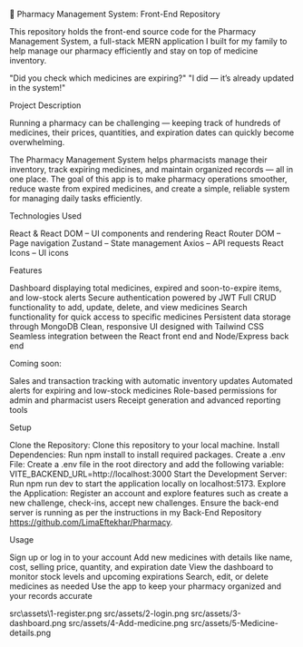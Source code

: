 💊 Pharmacy Management System: Front-End Repository

This repository holds the front-end source code for the Pharmacy Management System, a full-stack MERN application I built for my family to help manage our pharmacy efficiently and stay on top of medicine inventory.

"Did you check which medicines are expiring?"
"I did — it’s already updated in the system!"

Project Description

Running a pharmacy can be challenging — keeping track of hundreds of medicines, their prices, quantities, and expiration dates can quickly become overwhelming.

The Pharmacy Management System helps pharmacists manage their inventory, track expiring medicines, and maintain organized records — all in one place. The goal of this app is to make pharmacy operations smoother, reduce waste from expired medicines, and create a simple, reliable system for managing daily tasks efficiently.


Technologies Used

React & React DOM – UI components and rendering
React Router DOM – Page navigation
Zustand – State management
Axios – API requests
React Icons – UI icons


Features

Dashboard displaying total medicines, expired and soon-to-expire items, and low-stock alerts
Secure authentication powered by JWT
Full CRUD functionality to add, update, delete, and view medicines
Search functionality for quick access to specific medicines
Persistent data storage through MongoDB
Clean, responsive UI designed with Tailwind CSS
Seamless integration between the React front end and Node/Express back end


Coming soon:

Sales and transaction tracking with automatic inventory updates
Automated alerts for expiring and low-stock medicines
Role-based permissions for admin and pharmacist users
Receipt generation and advanced reporting tools


Setup

Clone the Repository: Clone this repository to your local machine.
Install Dependencies: Run npm install to install required packages.
Create a .env File: Create a .env file in the root directory and add the following variable:
  VITE_BACKEND_URL=http://localhost:3000
Start the Development Server: Run npm run dev to start the application locally on localhost:5173.
Explore the Application: Register an account and explore features such as create a new challenge, check-ins, accept new challenges.
Ensure the back-end server is running as per the instructions in my Back-End Repository https://github.com/LimaEftekhar/Pharmacy.

Usage

Sign up or log in to your account
Add new medicines with details like name, cost, selling price, quantity, and expiration date
View the dashboard to monitor stock levels and upcoming expirations
Search, edit, or delete medicines as needed
Use the app to keep your pharmacy organized and your records accurate


 src\assets\1-register.png
 src/assets/2-login.png
 src/assets/3-dashboard.png
 src/assets/4-Add-medicine.png
 src/assets/5-Medicine-details.png